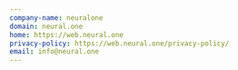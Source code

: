 ```yaml
---
company-name: neuralone
domain: neural.one
home: https://web.neural.one
privacy-policy: https://web.neural.one/privacy-policy/
email: info@neural.one
---
```




